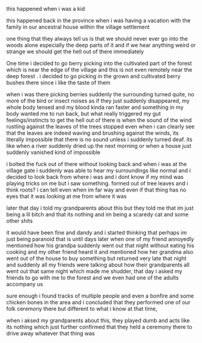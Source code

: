 this happened when i was a kid  
   
this happened back in the province when i was having a vacation with the family in our ancestral house within the village settlement  


one thing that they always tell us is that we should never ever go into the woods alone especially the deep parts of it and if we hear anything weird or strange we should get the hell out of there immediately   


One time i decided to go berry picking into the cultivated part of the  forest which is near the edge of the village and this is not even remotely near the deep forest . i decided to go picking in the grown and cultivated berry bushes there since i like the taste of them  


when i was there picking berries suddenly the surrounding turned quite, no more of the bird or insect noises as if they just suddenly disappeared, my whole body tensed and my blood kinda ran faster and something in my body wanted me to run back, but what really triggered my gut feelings/instincts to get the hell out of there is when the sound of the wind rustling against the leaves of the trees stopped even when i can clearly see that the leaves are indeed waving and brushing against the winds, its literally impossible that there is no sound unless i suddenly turned deaf. its like when a river suddenly dried up the next morning or when a house just suddenly vanished kind of impossible  


i bolted the fuck out of there without looking back and when i was at the village gate i suddenly was able to hear my surroundings like normal and i decided to look back from where i was and i dont know if my mind was playing tricks on me but i saw something. formed out of tree leaves and i think roots? i can tell even when im far way and even if that thing has no eyes that it was looking at me from where it was  


later that day i told my grandparents about this but they told me that im just being a lil bitch and that its nothing and im being a scaredy cat and some other shits  


it would have been fine and dandy and i started thinking that perhaps im just being paranoid that is until days later when one of my friend annoyedly mentioned how his grandpa suddenly went out that night without eating his cooking and my other friend heard it and mentioned how her grandma also went out of the house to buy something but returned very late that night and suddenly all my friends were talking about how their grandparents all went out that same night which made me shudder, that day i asked my friends to go with me to the forest and we even had one of the adults accompany us  


sure enough i found tracks of multiple people and even a bonfire and some chicken bones in the area and i concluded that they performed one of our folk ceremony there but different to what i know at that time,  


when i aksed my grandparents about this, they played dumb and acts like its nothing which just further confirmed that they held a ceremony there to drive away whatever that thing was